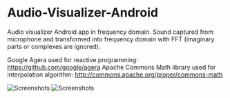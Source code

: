# Audio-Visualizer-Android
Audio visualizer Android app in frequency domain. Sound captured from microphone and transformed into frequency domain with FFT (imaginary parts or complexes are ignored).

Google Agera used for reactive programming: https://github.com/google/agera
Apache Commons Math library used for interpolation algorithm: http://commons.apache.org/proper/commons-math

![Screenshots](https://raw.githubusercontent.com/tunaemre/Audio-Visualizer-Android/master/screenshot_1.png)
![Screenshots](https://raw.githubusercontent.com/tunaemre/Audio-Visualizer-Android/master/screenshot_2.png)
